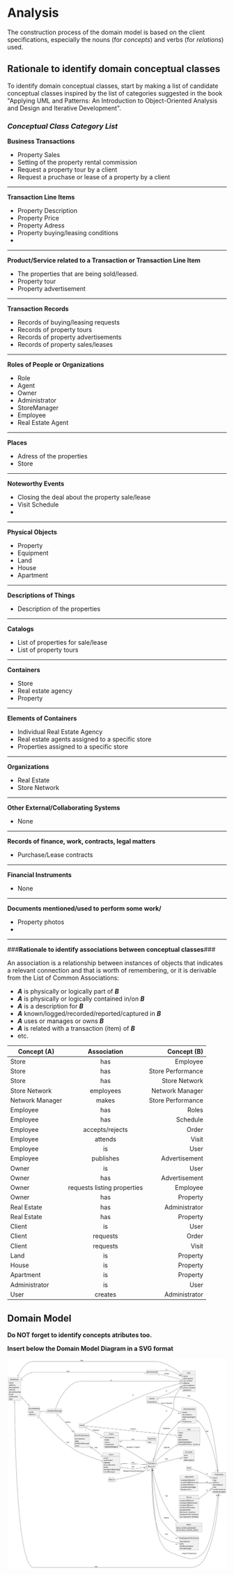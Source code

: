 # Analysis

The construction process of the domain model is based on the client specifications, especially the nouns (for
_concepts_) and verbs (for _relations_) used.

## Rationale to identify domain conceptual classes ##

To identify domain conceptual classes, start by making a list of candidate conceptual classes inspired by the list of
categories suggested in the book "Applying UML and Patterns: An Introduction to Object-Oriented Analysis and Design and
Iterative Development".

### _Conceptual Class Category List_ ###

**Business Transactions**

* Property Sales
* Setting of the property rental commission
* Request a property tour by a client
* Request a pruchase or lease of a property by a client


---

**Transaction Line Items**

* Property Description
* Property Price
* Property Adress
* Property buying/leasing conditions
* 

---

**Product/Service related to a Transaction or Transaction Line Item**

* The properties that are being sold/leased.
* Property tour
* Property advertisement

---


**Transaction Records**

* Records of buying/leasing requests
* Records of property tours
* Records of property advertisements
* Records of property sales/leases

---  


**Roles of People or Organizations**

* Role
* Agent
* Owner
* Administrator
* StoreManager
* Employee
* Real Estate Agent

---


**Places**

* Adress of the properties
* Store

---

**Noteworthy Events**

* Closing the deal about the property sale/lease
* Visit Schedule
* 

---


**Physical Objects**

* Property
* Equipment
* Land
* House
* Apartment

---


**Descriptions of Things**

* Description of the properties

---


**Catalogs**

* List of properties for sale/lease
* List of property tours

---


**Containers**

* Store
* Real estate agency
* Property

---


**Elements of Containers**

* Individual Real Estate Agency
* Real estate agents assigned to a specific store
* Properties assigned to a specific store

---


**Organizations**

* Real Estate
* Store Network

---

**Other External/Collaborating Systems**

* None

---


**Records of finance, work, contracts, legal matters**

* Purchase/Lease contracts

---


**Financial Instruments**

* None

---


**Documents mentioned/used to perform some work/**

* Property photos
* 

---



###**Rationale to identify associations between conceptual classes**###

An association is a relationship between instances of objects that indicates a relevant connection and that is worth of
remembering, or it is derivable from the List of Common Associations:

+ **_A_** is physically or logically part of **_B_**
+ **_A_** is physically or logically contained in/on **_B_**
+ **_A_** is a description for **_B_**
+ **_A_** known/logged/recorded/reported/captured in **_B_**
+ **_A_** uses or manages or owns **_B_**
+ **_A_** is related with a transaction (item) of **_B_**
+ etc.

| Concept (A) 		  |       Association   	       |       Concept (B) |
|-----------------|:---------------------------:|------------------:|
| Store   	       |          has  		 	          |          Employee |
| Store	          |         has    		 	         | Store Performance |
| Store           |             has             |     Store Network |
| Store Network   |          employees          |   Network Manager |
| Network Manager |            makes            | Store Performance |
| Employee        |             has             |             Roles |
| Employee        |             has             |          Schedule |
| Employee        |       accepts/rejects       |             Order |
| Employee        |           attends           |             Visit |
| Employee        |             is              |              User |
| Employee        |          publishes          |     Advertisement |
| Owner           |             is              |              User |
| Owner           |             has             |     Advertisement |
| Owner           | requests listing properties |          Employee |
| Owner           |             has             |          Property |
| Real Estate     |             has             |     Administrator |
| Real Estate     |             has             |          Property |
| Client          |             is              |              User |
| Client          |          requests           |             Order |
| Client          |          requests           |             Visit |
| Land            |             is              |          Property |
| House           |             is              |          Property |
| Apartment       |             is              |          Property |
| Administrator   |             is              |              User |
| User            |           creates           |     Administrator |

## Domain Model

**Do NOT forget to identify concepts atributes too.**

**Insert below the Domain Model Diagram in a SVG format**

![Domain Model](svg/project-domain-model.svg)




